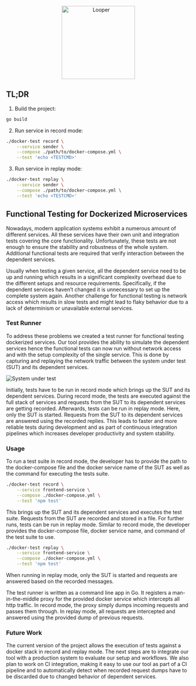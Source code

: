 <p align="center">
  <img src="https://user-images.githubusercontent.com/7422050/56345043-1924ca00-61bf-11e9-9832-58a50379851f.png" width="200" alt="Looper"/>
</p>


## TL;DR

1. Build the project:
```bash
go build
```
2. Run service in record mode:
```bash
./docker-test record \
    --service sender \
    --compose ./path/to/docker-compose.yml \
    --test 'echo <TESTCMD>'
```
3. Run service in replay mode:
```bash
./docker-test replay \
    --service sender \
    --compose ./path/to/docker-compose.yml \
    --test 'echo <TESTCMD>'
```

## Functional Testing for Dockerized Microservices

Nowadays, modern application systems exhibit a numerous amount of different services. All these services have their own unit and integration tests covering the core functionality. Unfortunately, these tests are not enough to ensure the stability and robustness of the whole system. Additional functional tests are required that verify interaction between the dependent services.

Usually when testing a given service, all the dependent service need to be up and running which results in a significant complexity overhead due to the different setups and resource requirements. Specifically, if the dependent services haven’t changed it is unnecessary to set up the complete system again. Another challenge for functional testing is network access which results in slow tests and might lead to flaky behavior due to a lack of determinism or unavailable external services.

### Test Runner
To address these problems we created a test runner for functional testing dockerized services. Our tool provides the ability to simulate the dependent services hence the functional tests can now run without network access and with the setup complexity of the single service. This is done by capturing and replaying the network traffic between the system under test (SUT) and its dependent services.

![System under test](https://user-images.githubusercontent.com/7422050/51401182-74a4d480-1b4a-11e9-80ba-247de6c3859f.png)

Initially, tests have to be run in record mode which brings up the SUT and its dependent services. During record mode, the tests are executed against the full stack of services and requests from the SUT to its dependent services are getting recorded.
Afterwards, tests can be run in replay mode. Here, only the SUT is started. Requests from the SUT to its dependent services are answered using the recorded replies. This leads to faster and more reliable tests during development and as part of continuous integration pipelines which increases developer productivity and system stability.


### Usage
To run a test suite in record mode, the developer has to provide the path to the docker-compose file and the docker service name of the SUT as well as the command for executing the tests suite.

```bash
./docker-test record \
    --service frontend-service \
    --compose ./docker-compose.yml \
    --test 'npm test'
```

This brings up the SUT and its dependent services and executes the test suite. Requests from the SUT are recorded and stored in a file. For further runs, tests can be run in replay mode. Similar to record mode, the developer provides the docker-compose file, docker service name, and command of the test suite to use.

```bash
./docker-test replay \
    --service frontend-service \
    --compose ./docker-compose.yml \
    --test 'npm test'
```

When running in replay mode, only the SUT is started and requests are answered based on the recorded messages.

The test runner is written as a command line app in Go. It registers a man-in-the-middle proxy for the provided docker service which intercepts all http traffic. In record mode, the proxy simply dumps incoming requests and passes them through. In replay mode, all requests are intercepted and answered using the provided dump of previous requests.

### Future Work
The current version of the project allows the execution of tests against a docker stack in record and replay mode. The next steps are to integrate our tool with a production system to evaluate our setup and workflows. We also plan to work on CI integration, making it easy to use our tool as part of a CI pipeline and to automatically detect when recorded request dumps have to be discarded due to changed behavior of dependent services.
